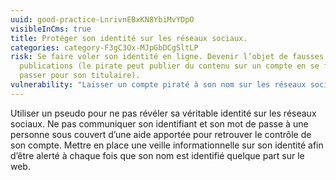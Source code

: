 ```yaml
---
uuid: good-practice-LnrivnEBxKN8YbiMvYDpO
visibleInCms: true
title: Protéger son identité sur les réseaux sociaux.
categories: category-F3gC3Ox-MJpGbDCgSltLP
risk: Se faire voler son identité en ligne. Devenir l’objet de fausses
  publications (le pirate peut publier du contenu sur un compte en se faisant
  passer pour son titulaire).
vulnerability: "Laisser un compte piraté à son nom sur les réseaux sociaux. "
---
```

Utiliser un pseudo pour ne pas révéler sa véritable identité sur les réseaux sociaux. Ne pas communiquer son identifiant et son mot de passe à une personne sous couvert d’une aide apportée pour retrouver le contrôle de son compte. Mettre en place une veille informationnelle sur son identité afin d’être alerté à chaque fois que son nom est identifié quelque part sur le web.